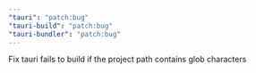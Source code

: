 ```yaml
---
"tauri": "patch:bug"
"tauri-build": "patch:bug"
"tauri-bundler": "patch:bug"
---
```


Fix tauri fails to build if the project path contains glob characters
